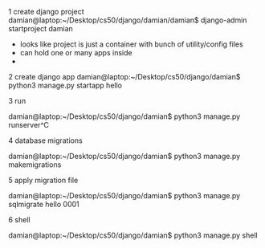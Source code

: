 1 create django project
    damian@laptop:~/Desktop/cs50/django/damian/damian$ django-admin startproject damian
- looks like project is just a container with bunch of utility/config files
- can hold one or many apps inside
- 
2 create django app
    damian@laptop:~/Desktop/cs50/django/damian$ python3 manage.py startapp hello


3 run

damian@laptop:~/Desktop/cs50/django/damian$ python3 manage.py runserver^C


4 database migrations


damian@laptop:~/Desktop/cs50/django/damian$ python3 manage.py makemigrations

5 apply migration file

damian@laptop:~/Desktop/cs50/django/damian$ python3 manage.py sqlmigrate hello 0001


6 shell

damian@laptop:~/Desktop/cs50/django/damian$ python3 manage.py shell

